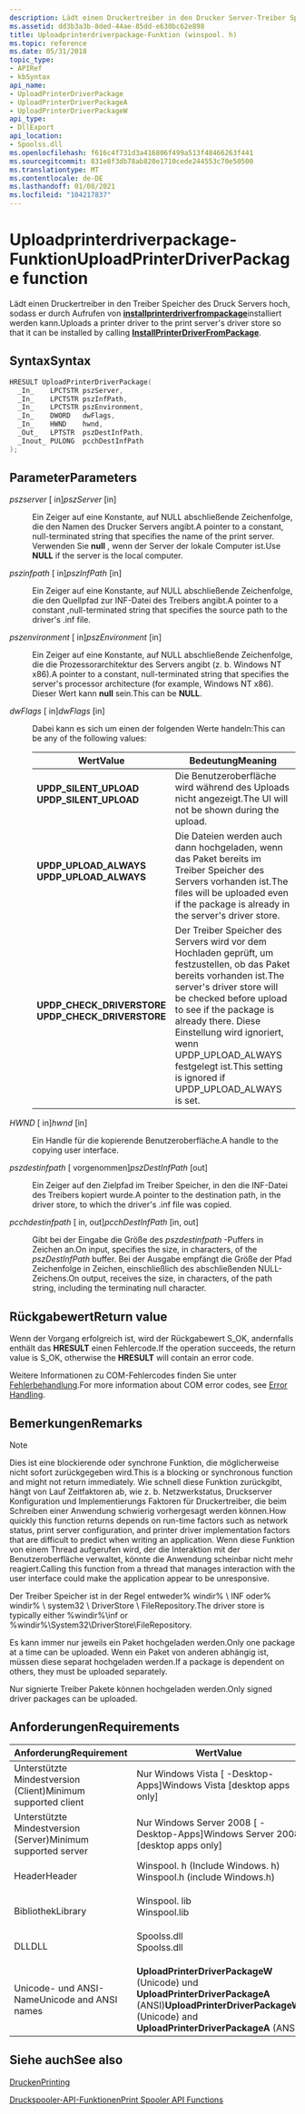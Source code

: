 ```yaml
---
description: Lädt einen Druckertreiber in den Drucker Server-Treiber Speicher hoch, damit er durch Aufrufen von installprinterdriverfrompackage installiert werden kann.
ms.assetid: dd3b3a3b-8ded-44ae-85dd-e630bc62e898
title: Uploadprinterdriverpackage-Funktion (winspool. h)
ms.topic: reference
ms.date: 05/31/2018
topic_type:
- APIRef
- kbSyntax
api_name:
- UploadPrinterDriverPackage
- UploadPrinterDriverPackageA
- UploadPrinterDriverPackageW
api_type:
- DllExport
api_location:
- Spoolss.dll
ms.openlocfilehash: f616c4f731d3a416806f499a513f48466263f441
ms.sourcegitcommit: 831e8f3db78ab820e1710cede244553c70e50500
ms.translationtype: MT
ms.contentlocale: de-DE
ms.lasthandoff: 01/08/2021
ms.locfileid: "104217837"
---
```

# <a name="uploadprinterdriverpackage-function"></a><span data-ttu-id="a2be5-103">Uploadprinterdriverpackage-Funktion</span><span class="sxs-lookup"><span data-stu-id="a2be5-103">UploadPrinterDriverPackage function</span></span>

<span data-ttu-id="a2be5-104">Lädt einen Druckertreiber in den Treiber Speicher des Druck Servers hoch, sodass er durch Aufrufen von [**installprinterdriverfrompackage**](installprinterdriverfrompackage.md)installiert werden kann.</span><span class="sxs-lookup"><span data-stu-id="a2be5-104">Uploads a printer driver to the print server's driver store so that it can be installed by calling [**InstallPrinterDriverFromPackage**](installprinterdriverfrompackage.md).</span></span>

## <a name="syntax"></a><span data-ttu-id="a2be5-105">Syntax</span><span class="sxs-lookup"><span data-stu-id="a2be5-105">Syntax</span></span>


```C++
HRESULT UploadPrinterDriverPackage(
  _In_    LPCTSTR pszServer,
  _In_    LPCTSTR pszInfPath,
  _In_    LPCTSTR pszEnvironment,
  _In_    DWORD   dwFlags,
  _In_    HWND    hwnd,
  _Out_   LPTSTR  pszDestInfPath,
  _Inout_ PULONG  pcchDestInfPath
);
```



## <a name="parameters"></a><span data-ttu-id="a2be5-106">Parameter</span><span class="sxs-lookup"><span data-stu-id="a2be5-106">Parameters</span></span>

<dl> <dt>

<span data-ttu-id="a2be5-107">*pszserver* \[ in\]</span><span class="sxs-lookup"><span data-stu-id="a2be5-107">*pszServer* \[in\]</span></span>
</dt> <dd>

<span data-ttu-id="a2be5-108">Ein Zeiger auf eine Konstante, auf NULL abschließende Zeichenfolge, die den Namen des Drucker Servers angibt.</span><span class="sxs-lookup"><span data-stu-id="a2be5-108">A pointer to a constant, null-terminated string that specifies the name of the print server.</span></span> <span data-ttu-id="a2be5-109">Verwenden Sie **null** , wenn der Server der lokale Computer ist.</span><span class="sxs-lookup"><span data-stu-id="a2be5-109">Use **NULL** if the server is the local computer.</span></span>

</dd> <dt>

<span data-ttu-id="a2be5-110">*pszinfpath* \[ in\]</span><span class="sxs-lookup"><span data-stu-id="a2be5-110">*pszInfPath* \[in\]</span></span>
</dt> <dd>

<span data-ttu-id="a2be5-111">Ein Zeiger auf eine Konstante, auf NULL abschließende Zeichenfolge, die den Quellpfad zur INF-Datei des Treibers angibt.</span><span class="sxs-lookup"><span data-stu-id="a2be5-111">A pointer to a constant ,null-terminated string that specifies the source path to the driver's .inf file.</span></span>

</dd> <dt>

<span data-ttu-id="a2be5-112">*pszenvironment* \[ in\]</span><span class="sxs-lookup"><span data-stu-id="a2be5-112">*pszEnvironment* \[in\]</span></span>
</dt> <dd>

<span data-ttu-id="a2be5-113">Ein Zeiger auf eine Konstante, auf NULL abschließende Zeichenfolge, die die Prozessorarchitektur des Servers angibt (z. b. Windows NT x86).</span><span class="sxs-lookup"><span data-stu-id="a2be5-113">A pointer to a constant, null-terminated string that specifies the server's processor architecture (for example, Windows NT x86).</span></span> <span data-ttu-id="a2be5-114">Dieser Wert kann **null** sein.</span><span class="sxs-lookup"><span data-stu-id="a2be5-114">This can be **NULL**.</span></span>

</dd> <dt>

<span data-ttu-id="a2be5-115">*dwFlags* \[ in\]</span><span class="sxs-lookup"><span data-stu-id="a2be5-115">*dwFlags* \[in\]</span></span>
</dt> <dd>

<span data-ttu-id="a2be5-116">Dabei kann es sich um einen der folgenden Werte handeln:</span><span class="sxs-lookup"><span data-stu-id="a2be5-116">This can be any of the following values:</span></span>



| <span data-ttu-id="a2be5-117">Wert</span><span class="sxs-lookup"><span data-stu-id="a2be5-117">Value</span></span>                                                                                                                                                                                     | <span data-ttu-id="a2be5-118">Bedeutung</span><span class="sxs-lookup"><span data-stu-id="a2be5-118">Meaning</span></span>                                                                                                                                                            |
|-------------------------------------------------------------------------------------------------------------------------------------------------------------------------------------------|--------------------------------------------------------------------------------------------------------------------------------------------------------------------|
| <span id="UPDP_SILENT_UPLOAD"></span><span id="updp_silent_upload"></span><dl> <span data-ttu-id="a2be5-119"><dt>**UPDP_SILENT_UPLOAD**</dt></span><span class="sxs-lookup"><span data-stu-id="a2be5-119"><dt>**UPDP_SILENT_UPLOAD**</dt></span></span> </dl>             | <span data-ttu-id="a2be5-120">Die Benutzeroberfläche wird während des Uploads nicht angezeigt.</span><span class="sxs-lookup"><span data-stu-id="a2be5-120">The UI will not be shown during the upload.</span></span><br/>                                                                                                             |
| <span id="UPDP_UPLOAD_ALWAYS"></span><span id="updp_upload_always"></span><dl> <span data-ttu-id="a2be5-121"><dt>**UPDP_UPLOAD_ALWAYS**</dt></span><span class="sxs-lookup"><span data-stu-id="a2be5-121"><dt>**UPDP_UPLOAD_ALWAYS**</dt></span></span> </dl>             | <span data-ttu-id="a2be5-122">Die Dateien werden auch dann hochgeladen, wenn das Paket bereits im Treiber Speicher des Servers vorhanden ist.</span><span class="sxs-lookup"><span data-stu-id="a2be5-122">The files will be uploaded even if the package is already in the server's driver store.</span></span><br/>                                                                 |
| <span id="UPDP_CHECK_DRIVERSTORE"></span><span id="updp_check_driverstore"></span><dl> <span data-ttu-id="a2be5-123"><dt>**UPDP_CHECK_DRIVERSTORE**</dt></span><span class="sxs-lookup"><span data-stu-id="a2be5-123"><dt>**UPDP_CHECK_DRIVERSTORE**</dt></span></span> </dl> | <span data-ttu-id="a2be5-124">Der Treiber Speicher des Servers wird vor dem Hochladen geprüft, um festzustellen, ob das Paket bereits vorhanden ist.</span><span class="sxs-lookup"><span data-stu-id="a2be5-124">The server's driver store will be checked before upload to see if the package is already there.</span></span> <span data-ttu-id="a2be5-125">Diese Einstellung wird ignoriert, wenn UPDP_UPLOAD_ALWAYS festgelegt ist.</span><span class="sxs-lookup"><span data-stu-id="a2be5-125">This setting is ignored if UPDP_UPLOAD_ALWAYS is set.</span></span><br/> |



 

</dd> <dt>

<span data-ttu-id="a2be5-126">*HWND* \[ in\]</span><span class="sxs-lookup"><span data-stu-id="a2be5-126">*hwnd* \[in\]</span></span>
</dt> <dd>

<span data-ttu-id="a2be5-127">Ein Handle für die kopierende Benutzeroberfläche.</span><span class="sxs-lookup"><span data-stu-id="a2be5-127">A handle to the copying user interface.</span></span>

</dd> <dt>

<span data-ttu-id="a2be5-128">*pszdestinfpath* \[ vorgenommen\]</span><span class="sxs-lookup"><span data-stu-id="a2be5-128">*pszDestInfPath* \[out\]</span></span>
</dt> <dd>

<span data-ttu-id="a2be5-129">Ein Zeiger auf den Zielpfad im Treiber Speicher, in den die INF-Datei des Treibers kopiert wurde.</span><span class="sxs-lookup"><span data-stu-id="a2be5-129">A pointer to the destination path, in the driver store, to which the driver's .inf file was copied.</span></span>

</dd> <dt>

<span data-ttu-id="a2be5-130">*pcchdestinfpath* \[ in, out\]</span><span class="sxs-lookup"><span data-stu-id="a2be5-130">*pcchDestInfPath* \[in, out\]</span></span>
</dt> <dd>

<span data-ttu-id="a2be5-131">Gibt bei der Eingabe die Größe des *pszdestinfpath* -Puffers in Zeichen an.</span><span class="sxs-lookup"><span data-stu-id="a2be5-131">On input, specifies the size, in characters, of the *pszDestInfPath* buffer.</span></span> <span data-ttu-id="a2be5-132">Bei der Ausgabe empfängt die Größe der Pfad Zeichenfolge in Zeichen, einschließlich des abschließenden NULL-Zeichens.</span><span class="sxs-lookup"><span data-stu-id="a2be5-132">On output, receives the size, in characters, of the path string, including the terminating null character.</span></span>

</dd> </dl>

## <a name="return-value"></a><span data-ttu-id="a2be5-133">Rückgabewert</span><span class="sxs-lookup"><span data-stu-id="a2be5-133">Return value</span></span>

<span data-ttu-id="a2be5-134">Wenn der Vorgang erfolgreich ist, wird der Rückgabewert S_OK, andernfalls enthält das **HRESULT** einen Fehlercode.</span><span class="sxs-lookup"><span data-stu-id="a2be5-134">If the operation succeeds, the return value is S_OK, otherwise the **HRESULT** will contain an error code.</span></span>

<span data-ttu-id="a2be5-135">Weitere Informationen zu COM-Fehlercodes finden Sie unter [Fehlerbehandlung](../com/error-handling-in-com.md).</span><span class="sxs-lookup"><span data-stu-id="a2be5-135">For more information about COM error codes, see [Error Handling](../com/error-handling-in-com.md).</span></span>

## <a name="remarks"></a><span data-ttu-id="a2be5-136">Bemerkungen</span><span class="sxs-lookup"><span data-stu-id="a2be5-136">Remarks</span></span>

> [!Note]  
> <span data-ttu-id="a2be5-137">Dies ist eine blockierende oder synchrone Funktion, die möglicherweise nicht sofort zurückgegeben wird.</span><span class="sxs-lookup"><span data-stu-id="a2be5-137">This is a blocking or synchronous function and might not return immediately.</span></span> <span data-ttu-id="a2be5-138">Wie schnell diese Funktion zurückgibt, hängt von Lauf Zeitfaktoren ab, wie z. b. Netzwerkstatus, Druckserver Konfiguration und Implementierungs Faktoren für Druckertreiber, die beim Schreiben einer Anwendung schwierig vorhergesagt werden können.</span><span class="sxs-lookup"><span data-stu-id="a2be5-138">How quickly this function returns depends on run-time factors such as network status, print server configuration, and printer driver implementation factors that are difficult to predict when writing an application.</span></span> <span data-ttu-id="a2be5-139">Wenn diese Funktion von einem Thread aufgerufen wird, der die Interaktion mit der Benutzeroberfläche verwaltet, könnte die Anwendung scheinbar nicht mehr reagiert.</span><span class="sxs-lookup"><span data-stu-id="a2be5-139">Calling this function from a thread that manages interaction with the user interface could make the application appear to be unresponsive.</span></span>

 

<span data-ttu-id="a2be5-140">Der Treiber Speicher ist in der Regel entweder% windir% \\ INF oder% windir% \\ system32 \\ DriverStore \\ FileRepository.</span><span class="sxs-lookup"><span data-stu-id="a2be5-140">The driver store is typically either %windir%\\inf or %windir%\\System32\\DriverStore\\FileRepository.</span></span>

<span data-ttu-id="a2be5-141">Es kann immer nur jeweils ein Paket hochgeladen werden.</span><span class="sxs-lookup"><span data-stu-id="a2be5-141">Only one package at a time can be uploaded.</span></span> <span data-ttu-id="a2be5-142">Wenn ein Paket von anderen abhängig ist, müssen diese separat hochgeladen werden.</span><span class="sxs-lookup"><span data-stu-id="a2be5-142">If a package is dependent on others, they must be uploaded separately.</span></span>

<span data-ttu-id="a2be5-143">Nur signierte Treiber Pakete können hochgeladen werden.</span><span class="sxs-lookup"><span data-stu-id="a2be5-143">Only signed driver packages can be uploaded.</span></span>

## <a name="requirements"></a><span data-ttu-id="a2be5-144">Anforderungen</span><span class="sxs-lookup"><span data-stu-id="a2be5-144">Requirements</span></span>



| <span data-ttu-id="a2be5-145">Anforderung</span><span class="sxs-lookup"><span data-stu-id="a2be5-145">Requirement</span></span> | <span data-ttu-id="a2be5-146">Wert</span><span class="sxs-lookup"><span data-stu-id="a2be5-146">Value</span></span> |
|-------------------------------------|-----------------------------------------------------------------------------------------------------------|
| <span data-ttu-id="a2be5-147">Unterstützte Mindestversion (Client)</span><span class="sxs-lookup"><span data-stu-id="a2be5-147">Minimum supported client</span></span><br/> | <span data-ttu-id="a2be5-148">Nur Windows Vista \[ -Desktop-Apps\]</span><span class="sxs-lookup"><span data-stu-id="a2be5-148">Windows Vista \[desktop apps only\]</span></span><br/>                                                            |
| <span data-ttu-id="a2be5-149">Unterstützte Mindestversion (Server)</span><span class="sxs-lookup"><span data-stu-id="a2be5-149">Minimum supported server</span></span><br/> | <span data-ttu-id="a2be5-150">Nur Windows Server 2008 \[ -Desktop-Apps\]</span><span class="sxs-lookup"><span data-stu-id="a2be5-150">Windows Server 2008 \[desktop apps only\]</span></span><br/>                                                      |
| <span data-ttu-id="a2be5-151">Header</span><span class="sxs-lookup"><span data-stu-id="a2be5-151">Header</span></span><br/>                   | <dl> <span data-ttu-id="a2be5-152"><dt>Winspool. h (Include Windows. h)</dt></span><span class="sxs-lookup"><span data-stu-id="a2be5-152"><dt>Winspool.h (include Windows.h)</dt></span></span> </dl> |
| <span data-ttu-id="a2be5-153">Bibliothek</span><span class="sxs-lookup"><span data-stu-id="a2be5-153">Library</span></span><br/>                  | <dl> <span data-ttu-id="a2be5-154"><dt>Winspool. lib</dt></span><span class="sxs-lookup"><span data-stu-id="a2be5-154"><dt>Winspool.lib</dt></span></span> </dl>                   |
| <span data-ttu-id="a2be5-155">DLL</span><span class="sxs-lookup"><span data-stu-id="a2be5-155">DLL</span></span><br/>                      | <dl> <span data-ttu-id="a2be5-156"><dt>Spoolss.dll</dt></span><span class="sxs-lookup"><span data-stu-id="a2be5-156"><dt>Spoolss.dll</dt></span></span> </dl>                    |
| <span data-ttu-id="a2be5-157">Unicode- und ANSI-Name</span><span class="sxs-lookup"><span data-stu-id="a2be5-157">Unicode and ANSI names</span></span><br/>   | <span data-ttu-id="a2be5-158">**UploadPrinterDriverPackageW** (Unicode) und **UploadPrinterDriverPackageA** (ANSI)</span><span class="sxs-lookup"><span data-stu-id="a2be5-158">**UploadPrinterDriverPackageW** (Unicode) and **UploadPrinterDriverPackageA** (ANSI)</span></span><br/>           |



## <a name="see-also"></a><span data-ttu-id="a2be5-159">Siehe auch</span><span class="sxs-lookup"><span data-stu-id="a2be5-159">See also</span></span>

<dl> <dt>

[<span data-ttu-id="a2be5-160">Drucken</span><span class="sxs-lookup"><span data-stu-id="a2be5-160">Printing</span></span>](printdocs-printing.md)
</dt> <dt>

[<span data-ttu-id="a2be5-161">Druckspooler-API-Funktionen</span><span class="sxs-lookup"><span data-stu-id="a2be5-161">Print Spooler API Functions</span></span>](printing-and-print-spooler-functions.md)
</dt> </dl>

 

